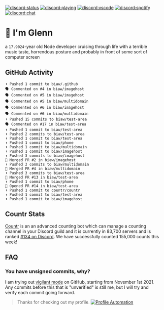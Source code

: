 [![discord:status](https://dev.discordprofiles.me/badge/status/110090225929191424?style=flat-square)](https://discord.com/users/110090225929191424)
[![discord:playing](https://dev.discordprofiles.me/badge/playing/110090225929191424?style=flat-square)](https://discord.com/users/110090225929191424)
[![discord:vscode](https://dev.discordprofiles.me/badge/vscode/110090225929191424?style=flat-square)](https://discord.com/users/110090225929191424)
[![discord:spotify](https://dev.discordprofiles.me/badge/spotify/110090225929191424?style=flat-square)](https://dev.discordprofiles.me/openspotify/110090225929191424)
[![discord:chat](https://img.shields.io/discord/449576301997588490?style=flat-square)](https://discord.gg/Ccj5bjb)

# 👋 I'm Glenn

a `17.9024`-year old Node developer cruising through life with a terrible music taste, horrendous posture and probably in front of some sort of computer screen

## GitHub Activity

```
⬆️ Pushed 1 commit to biaw/.github
🗣 Commented on #4 in biaw/imagehost
🗣 Commented on #5 in biaw/imagehost
🗣 Commented on #5 in biaw/multidomain
🗣 Commented on #6 in biaw/imagehost
🗣 Commented on #6 in biaw/multidomain
⬆️ Pushed 15 commits to biaw/test-area
🗣 Commented on #17 in biaw/test-area
⬆️ Pushed 1 commit to biaw/test-area
⬆️ Pushed 2 commits to biaw/test-area
⬆️ Pushed 1 commit to biaw/test-area
⬆️ Pushed 1 commit to biaw/phone
⬆️ Pushed 1 commit to biaw/multidomain
⬆️ Pushed 1 commit to biaw/imagehost
⬆️ Pushed 3 commits to biaw/imagehost
🎉 Merged PR #2 in biaw/imagehost
⬆️ Pushed 3 commits to biaw/multidomain
🎉 Merged PR #4 in biaw/multidomain
⬆️ Pushed 3 commits to biaw/test-area
🎉 Merged PR #13 in biaw/test-area
⬆️ Pushed 1 commit to biaw/phone
💪 Opened PR #14 in biaw/test-area
⬆️ Pushed 1 commit to countr/countr
⬆️ Pushed 1 commit to biaw/test-area
⬆️ Pushed 1 commit to biaw/imagehost
```

## Countr Stats

[Countr](https://countr.xyz/) is an an advanced counting bot which can manage a counting channel in your Discord guild and it is currently in 83,700 servers and is ranked [#134 on Discord](https://dblstatistics.com/bot/467377486141980682). We have successfully counted 155,000 counts this week!

## FAQ

### You have unsigned commits, why?

I am trying out [vigilant mode](https://docs.github.com/github/authenticating-to-github/displaying-verification-statuses-for-all-of-your-commits) on GitHub, starting from November 1st 2021. Any commits before this that is "unverified" is still me, but I will try and verify each commit going forward.

> Thanks for checking out my profile. [![Profile Automation](https://img.shields.io/github/workflow/status/promise/promise/README%20Update?label=automation)](https://github.com/promise/promise/actions/workflows/README.yml)